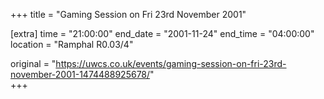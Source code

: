 +++
title = "Gaming Session on Fri 23rd November 2001"

[extra]
time = "21:00:00"
end_date = "2001-11-24"
end_time = "04:00:00"
location = "Ramphal R0.03/4"

original = "https://uwcs.co.uk/events/gaming-session-on-fri-23rd-november-2001-1474488925678/"    
+++



